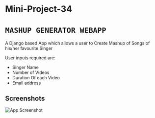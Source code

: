 # Mini-Project-34
# `MASHUP GENERATOR WEBAPP`

A Django based App which allows a user to Create Mashup of Songs of his/her favourite Singer

User inputs required are:

* Singer Name
* Number of Videos
* Duration Of each Video
* Email address




## Screenshots

![App Screenshot](https://i.imgur.com/shlQtYH.png)



